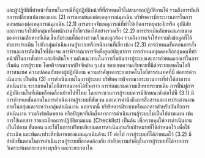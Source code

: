 และผู้ปฏิบัติที่ทำหน้าที่แทนในกรณีที่ผู้ปฏิบัติหน้าที่ที่กำหนดไว้ไม่สามารถปฏิบัติงานได้
รวมถึงการบันทีกการเปลี่ยนแปลงของแผน
(2) การตอบสนองต่อเหตุการณ์ฉุกเฉิน
บริษัทควรมีกระบวนการในการตอบสนองต่อเหตุการณ์ฉุกเฉิน
(2.1) การตรวจจับเหตุการณ์ที่ทำให้เกิดการหยุดชะงักหรือ
อุบัติภัย และการแจ้งไปยังกลุ่มหรือพนักงานที่เกี่ยวข้องได้อย่างรวดเร็ว
(2.2) การประเมินลักษณะและขนาดของความเสียหายที่เกิด
ขึ้นกับระบบได้อย่างรวดเร็วและถูกต้อง รวมถึงการแจ้งให้ทราบถึงข้อมูลที่ได้ทำการประเมิน
ไปยังกลุ่มดำเนินงานกู้ระบบหรือพนักงานที่เกี่ยวข้อง
(2.3) การกำหนดขั้นตอนการสั่งการและการตัดสินใจที่ชัดเจน
การพิจารณาการจัดตั้งศูนย์บัญชาการ การกำหนดบุคคลหรือกลุ่มคนที่ทำหน้าที่ในการสั่งการ
และตัดสินใจ
รวมถึงแนวทางในการเริ่มต้นการกู้ระบบและการกำหนดเกณฑ์ในการเริ่มต้น
การกู้ระบบ โดยพิจารณาจากปัจจัยต่าง ๆ เช่น ขอบเขตความเสียหายที่มีต่อระบบเทคโนโลยี
สารสนเทศ ความปลอดภัยของผู้ปฏิบัติงาน ความสำคัญของระบบเทคโนโลยีสารสนเทศที่มี
ต่อการดำาเนินงาน เป็นต้น
(3) การดำเนินงานในการกู้ระบบ
บริษัทควรพิจารณากระบวนการที่ทำให้สามารถดำเนินงาน
ระบบเทคโนโลยีสารสนเทศได้ชั่วคราว การซ่อมแซมความเสียหายระบบเดิม การฟื้นฟูการ
ปฏิบัติงานในที่เดิมหรือเคลื่อนย้ายไปที่ใหม่ โดยกระบวนการกู้ระบบควรมีลักษณะดังต่อไปนี้
(3.1) มีการกำหนดขั้นตอนในการดำเนินงานกู้ระบบที่ชัดเจน
และควรคํานึงถึงการสื่อสารและการประสานงานภายในกลุ่มและระหว่างกลุ่มดำเนินงาน
นอกจากนี้ บริษัทควรมีระบบหรือเอกสารสําหรับบันทึกการดำเนินงาน รวมถึงข้อผิดพลาด
หรือปัญหาที่เกิดขึ้นหากการดำเนินงานกู้ระบบไม่เป็นไปตามแผน เช่น การใช้เอกสาร
รายละเอียดการปฏิบัติตามแผน (Checklist) เป็นต้น เพื่อควบคุมให้การดำเนินงานเป็นไปตาม
ขั้นตอน และใช้ในการเปรียบเทียบผลการดำเนินงานกับเป้าหมายที่ได้กำหนดไว้ เพื่อใช้ประเมิน
และพัฒนาประสิทธิภาพของแผนฉุกเฉินด้าน IT ต่อไป
การกู้ระบบที่ได้กําหนดไว้
(3.2) มีลำดับขั้นตอนในการดำเนินงานกู้ระบบที่สอดคล้องกับ
ลำดับความสำคัญในการกู้ระบบที่ได้จากการวิเคราะห์ผลกระทบทางธุรกิจ และระยะเวลาใน
